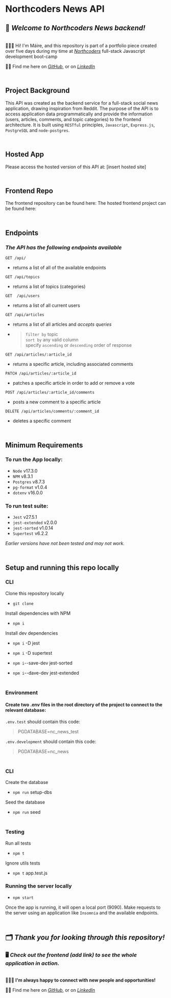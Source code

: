 # Northcoders News API

## 📰 *Welcome to Northcoders News backend!* 

<br> 👩🏽‍💻 Hi! I'm Máire, and this repository is part of a portfolio piece created over five days during my time at *[Northcoders](https://northcoders.com/company/about-us)* full-stack Javascript development boot-camp 

👋🏽 Find me here on *[GitHub](https://github.com/maire-digital "let's connect!")*, or on *[LinkedIn](https://www.linkedin.com/in/maire-dev/ "let's connect!")* 

## <br> Project Background

This API was created as the backend service for a full-stack social news application, drawing inspiration from Reddit. The purpose of the API is to access application data programmatically and provide the information (users, articles, comments, and topic categories) to the frontend architecture. It is built using `RESTful` principles, `Javascript`, `Express.js`, `PostgreSQL` and `node-postgres`.

## <br> Hosted App

Please access the hosted version of this API at: [insert hosted site]

## <br> Frontend Repo <br>

The frontend repository can be found here:
The hosted frontend project can be found here:

## <br> Endpoints <br>

### *The API has the following endpoints available* 

`GET /api/ ` 
* returns a list of all of the available endpoints

`GET /api/topics`
* returns a list of topics (categories)

`GET  /api/users`
* returns a list of all current users

`GET /api/articles`
* returns a list of all articles and *accepts queries*
* > `filter by` topic <br> `sort by` any valid column <br> specify `ascending` or `descending` order of response 

`GET /api/articles/:article_id`
* returns a specific article, including associated comments

`PATCH /api/articles/:article_id`
* patches a specific article in order to add or remove a vote

`POST /api/articles/:article_id/comments`
* posts a new comment to a specific article

`DELETE /api/articles/comments/:comment_id`
* deletes a specific comment


## <br> Minimum Requirements  <br>

### To run the App locally:
* `Node` v17.3.0
* `NPM` v8.3.1 
* `Postgres` v8.7.3 
* `pg-format` v1.0.4 
* `dotenv` v16.0.0
    
### To run test suite:
* `Jest` v27.5.1
* `jest-extended` v2.0.0
* `jest-sorted` v1.0.14
* `Supertest` v6.2.2

*Earlier versions have not been tested and may not work.*

## <br> Setup and running this repo locally

### CLI
Clone this repository locally

* `git clone`

Install dependencies with NPM 

* `npm i`

Install dev dependencies

* `npm i` -D jest

* `npm i` -D supertest

* `npm i`--save-dev jest-sorted

* `npm i`--dave-dev jest-extended

### <br> Environment

#### Create two .env files in the root directory of the project to connect to the relevant database:

`.env.test` should contain this code:

>PGDATABASE=nc_news_test

`.env.development` should contain this code:

>PGDATABASE=nc_news

### <br> CLI
Create the database
* `npm run` setup-dbs

Seed the database
* `npm run` seed

### <br> Testing

Run all tests

* `npm t `

Ignore utils tests

* `npm t` app.test.js

### Running the server locally

* `npm start`

Once the app is running, it will open a local port (9090). Make requests to the server using an application like `Insomnia` and the available endpoints. <br>

## <br>🗂 ***Thank you for looking through this repository!*** 
### 🖥 ***Check out the frontend (add link) to see the whole application in action.***

<br>👩🏽‍💻 **I'm always happy to connect with new people and opportunities!** 

👋🏽 Find me here on *[GitHub](https://github.com/maire-digital "let's connect!")*, or on *[LinkedIn](https://www.linkedin.com/in/maire-dev/ "let's connect!")* 